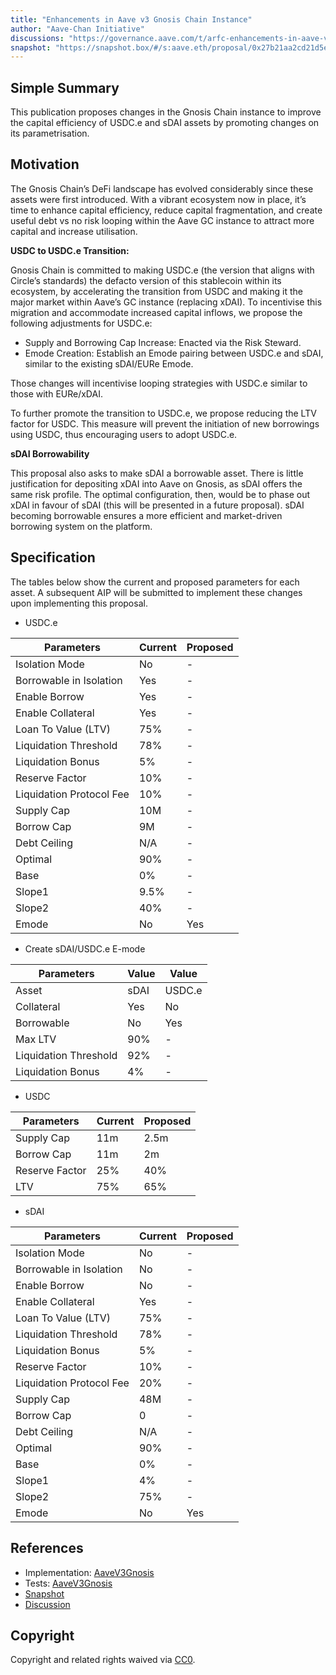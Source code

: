 ```yaml
---
title: "Enhancements in Aave v3 Gnosis Chain Instance"
author: "Aave-Chan Initiative"
discussions: "https://governance.aave.com/t/arfc-enhancements-in-aave-v3-gnosis-chain-instance/21214"
snapshot: "https://snapshot.box/#/s:aave.eth/proposal/0x27b21aa2cd21d5e94eb9b9e0232fe875ad45719588ada4b059f67a8834d7408e"
---
```


## Simple Summary

This publication proposes changes in the Gnosis Chain instance to improve the capital efficiency of USDC.e and sDAI assets by promoting changes on its parametrisation.

## Motivation

The Gnosis Chain’s DeFi landscape has evolved considerably since these assets were first introduced. With a vibrant ecosystem now in place, it’s time to enhance capital efficiency, reduce capital fragmentation, and create useful debt vs no risk looping within the Aave GC instance to attract more capital and increase utilisation.

**USDC to USDC.e Transition:**

Gnosis Chain is committed to making USDC.e (the version that aligns with Circle’s standards) the defacto version of this stablecoin within its ecosystem, by accelerating the transition from USDC and making it the major market within Aave’s GC instance (replacing xDAI). To incentivise this migration and accommodate increased capital inflows, we propose the following adjustments for USDC.e:

- Supply and Borrowing Cap Increase: Enacted via the Risk Steward.
- Emode Creation: Establish an Emode pairing between USDC.e and sDAI, similar to the existing sDAI/EURe Emode.

Those changes will incentivise looping strategies with USDC.e similar to those with EURe/xDAI.

To further promote the transition to USDC.e, we propose reducing the LTV factor for USDC. This measure will prevent the initiation of new borrowings using USDC, thus encouraging users to adopt USDC.e.

**sDAI Borrowability**

This proposal also asks to make sDAI a borrowable asset. There is little justification for depositing xDAI into Aave on Gnosis, as sDAI offers the same risk profile. The optimal configuration, then, would be to phase out xDAI in favour of sDAI (this will be presented in a future proposal). sDAI becoming borrowable ensures a more efficient and market-driven borrowing system on the platform.

## Specification

The tables below show the current and proposed parameters for each asset. A subsequent AIP will be submitted to implement these changes upon implementing this proposal.

- USDC.e

| Parameters               | Current | Proposed |
| ------------------------ | ------- | -------- |
| Isolation Mode           | No      | -        |
| Borrowable in Isolation  | Yes     | -        |
| Enable Borrow            | Yes     | -        |
| Enable Collateral        | Yes     | -        |
| Loan To Value (LTV)      | 75%     | -        |
| Liquidation Threshold    | 78%     | -        |
| Liquidation Bonus        | 5%      | -        |
| Reserve Factor           | 10%     | -        |
| Liquidation Protocol Fee | 10%     | -        |
| Supply Cap               | 10M     | -        |
| Borrow Cap               | 9M      | -        |
| Debt Ceiling             | N/A     | -        |
| Optimal                  | 90%     | -        |
| Base                     | 0%      | -        |
| Slope1                   | 9.5%    | -        |
| Slope2                   | 40%     | -        |
| Emode                    | No      | Yes      |

- Create sDAI/USDC.e E-mode

| Parameters            | Value | Value  |
| --------------------- | ----- | ------ |
| Asset                 | sDAI  | USDC.e |
| Collateral            | Yes   | No     |
| Borrowable            | No    | Yes    |
| Max LTV               | 90%   | -      |
| Liquidation Threshold | 92%   | -      |
| Liquidation Bonus     | 4%    | -      |

- USDC

| Parameters     | Current | Proposed |
| -------------- | ------- | -------- |
| Supply Cap     | 11m     | 2.5m     |
| Borrow Cap     | 11m     | 2m       |
| Reserve Factor | 25%     | 40%      |
| LTV            | 75%     | 65%      |

- sDAI

| Parameters               | Current | Proposed |
| ------------------------ | ------- | -------- |
| Isolation Mode           | No      | -        |
| Borrowable in Isolation  | No      | -        |
| Enable Borrow            | No      | -        |
| Enable Collateral        | Yes     | -        |
| Loan To Value (LTV)      | 75%     | -        |
| Liquidation Threshold    | 78%     | -        |
| Liquidation Bonus        | 5%      | -        |
| Reserve Factor           | 10%     | -        |
| Liquidation Protocol Fee | 20%     | -        |
| Supply Cap               | 48M     | -        |
| Borrow Cap               | 0       | -        |
| Debt Ceiling             | N/A     | -        |
| Optimal                  | 90%     | -        |
| Base                     | 0%      | -        |
| Slope1                   | 4%      | -        |
| Slope2                   | 75%     | -        |
| Emode                    | No      | Yes      |

## References

- Implementation: [AaveV3Gnosis](https://github.com/bgd-labs/aave-proposals-v3/blob/1df64075d9de756315cb85fc35b7b9f0d03c83ee/src/20250311_AaveV3Gnosis_EnhancementsInAaveV3GnosisChainInstance/AaveV3Gnosis_EnhancementsInAaveV3GnosisChainInstance_20250311.sol)
- Tests: [AaveV3Gnosis](https://github.com/bgd-labs/aave-proposals-v3/blob/1df64075d9de756315cb85fc35b7b9f0d03c83ee/src/20250311_AaveV3Gnosis_EnhancementsInAaveV3GnosisChainInstance/AaveV3Gnosis_EnhancementsInAaveV3GnosisChainInstance_20250311.t.sol)
- [Snapshot](https://snapshot.box/#/s:aave.eth/proposal/0x27b21aa2cd21d5e94eb9b9e0232fe875ad45719588ada4b059f67a8834d7408e)
- [Discussion](https://governance.aave.com/t/arfc-enhancements-in-aave-v3-gnosis-chain-instance/21214)

## Copyright

Copyright and related rights waived via [CC0](https://creativecommons.org/publicdomain/zero/1.0/).
